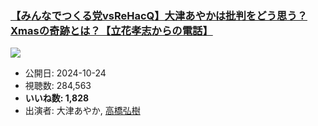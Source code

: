 ### [【みんなでつくる党vsReHacQ】大津あやかは批判をどう思う？Xmasの奇跡とは？【立花孝志からの電話】](https://www.youtube.com/watch?v=RxrfA37bjq4)
[![](https://img.youtube.com/vi/RxrfA37bjq4/hqdefault.jpg)](https://www.youtube.com/watch?v=RxrfA37bjq4)
-   公開日: 2024-10-24
-   視聴数: 284,563
-   **いいね数: 1,828**
-   出演者: 大津あやか, [高橋弘樹](/rehacq_fan/people/高橋弘樹 "wikilink")
